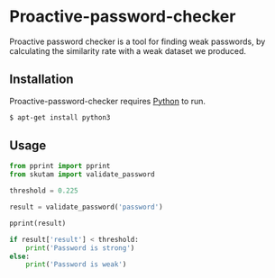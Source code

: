 # Proactive-password-checker

Proactive password checker is a tool for finding weak passwords, by calculating the similarity rate with a weak dataset
we produced.

## Installation

Proactive-password-checker requires [Python](https://www.python.org/downloads/) to run.

```bash
$ apt-get install python3
```

## Usage

```Python
from pprint import pprint
from skutam import validate_password

threshold = 0.225

result = validate_password('password')

pprint(result)

if result['result'] < threshold:
    print('Password is strong')
else:
    print('Password is weak')

```